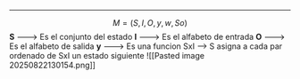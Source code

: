 -- -
$$ M = (S, I, O, y, w , So)$$
**S** ---> Es el conjunto del estado
**I** ---> Es el alfabeto de entrada
**O** ---> Es el alfabeto de salida
**y** ---> Es una funcion SxI --> S asigna a cada par ordenado de SxI un estado siguiente
![[Pasted image 20250822130154.png]]